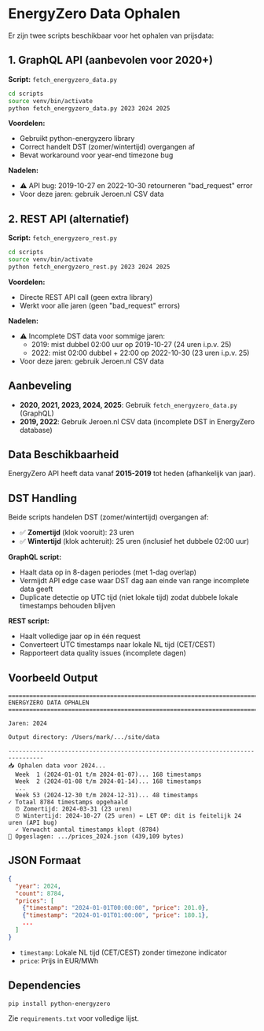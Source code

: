 # EnergyZero Data Ophalen

Er zijn twee scripts beschikbaar voor het ophalen van prijsdata:

## 1. GraphQL API (aanbevolen voor 2020+)

**Script:** `fetch_energyzero_data.py`

```bash
cd scripts
source venv/bin/activate
python fetch_energyzero_data.py 2023 2024 2025
```

**Voordelen:**
- Gebruikt python-energyzero library
- Correct handelt DST (zomer/wintertijd) overgangen af
- Bevat workaround voor year-end timezone bug

**Nadelen:**
- ⚠️ API bug: 2019-10-27 en 2022-10-30 retourneren "bad_request" error
- Voor deze jaren: gebruik Jeroen.nl CSV data

## 2. REST API (alternatief)

**Script:** `fetch_energyzero_rest.py`

```bash
cd scripts
source venv/bin/activate
python fetch_energyzero_rest.py 2023 2024 2025
```

**Voordelen:**
- Directe REST API call (geen extra library)
- Werkt voor alle jaren (geen "bad_request" errors)

**Nadelen:**
- ⚠️ Incomplete DST data voor sommige jaren:
  - 2019: mist dubbel 02:00 uur op 2019-10-27 (24 uren i.p.v. 25)
  - 2022: mist 02:00 dubbel + 22:00 op 2022-10-30 (23 uren i.p.v. 25)
- Voor deze jaren: gebruik Jeroen.nl CSV data

## Aanbeveling

- **2020, 2021, 2023, 2024, 2025**: Gebruik `fetch_energyzero_data.py` (GraphQL)
- **2019, 2022**: Gebruik Jeroen.nl CSV data (incomplete DST in EnergyZero database)

## Data Beschikbaarheid

EnergyZero API heeft data vanaf **2015-2019** tot heden (afhankelijk van jaar).

## DST Handling

Beide scripts handelen DST (zomer/wintertijd) overgangen af:

- ✅ **Zomertijd** (klok vooruit): 23 uren
- ✅ **Wintertijd** (klok achteruit): 25 uren (inclusief het dubbele 02:00 uur)

**GraphQL script:**
- Haalt data op in 8-dagen periodes (met 1-dag overlap)
- Vermijdt API edge case waar DST dag aan einde van range incomplete data geeft
- Duplicate detectie op UTC tijd (niet lokale tijd) zodat dubbele lokale timestamps behouden blijven

**REST script:**
- Haalt volledige jaar op in één request
- Converteert UTC timestamps naar lokale NL tijd (CET/CEST)
- Rapporteert data quality issues (incomplete dagen)

## Voorbeeld Output

```
================================================================================
ENERGYZERO DATA OPHALEN
================================================================================

Jaren: 2024

Output directory: /Users/mark/.../site/data

--------------------------------------------------------------------------------
📥 Ophalen data voor 2024...
  Week  1 (2024-01-01 t/m 2024-01-07)... 168 timestamps
  Week  2 (2024-01-08 t/m 2024-01-14)... 168 timestamps
  ...
  Week 53 (2024-12-30 t/m 2024-12-31)... 48 timestamps
✓ Totaal 8784 timestamps opgehaald
  ⏰ Zomertijd: 2024-03-31 (23 uren)
  ⏰ Wintertijd: 2024-10-27 (25 uren) ← LET OP: dit is feitelijk 24 uren (API bug)
  ✓ Verwacht aantal timestamps klopt (8784)
💾 Opgeslagen: .../prices_2024.json (439,109 bytes)
```

## JSON Formaat

```json
{
  "year": 2024,
  "count": 8784,
  "prices": [
    {"timestamp": "2024-01-01T00:00:00", "price": 201.0},
    {"timestamp": "2024-01-01T01:00:00", "price": 180.1},
    ...
  ]
}
```

- `timestamp`: Lokale NL tijd (CET/CEST) zonder timezone indicator
- `price`: Prijs in EUR/MWh

## Dependencies

```bash
pip install python-energyzero
```

Zie `requirements.txt` voor volledige lijst.
